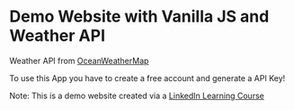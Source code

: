 # Demo Website with Vanilla JS and Weather API

Weather API from [OceanWeatherMap](https://openweathermap.org/)

To use this App you have to create a free account and generate a API Key!

Note: This is a demo website created via a [LinkedIn Learning Course](https://www.linkedin.com/learning/learning-app-building-with-vanilla-javascript/)

